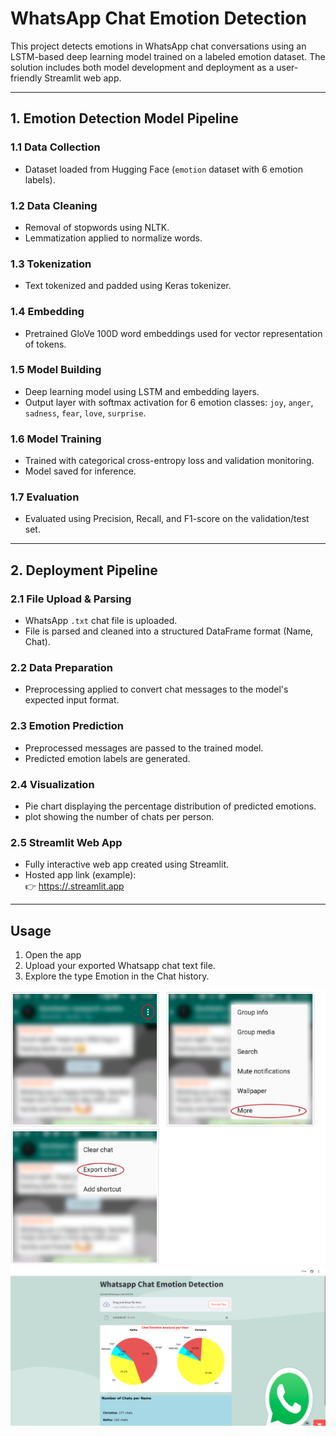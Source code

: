 
# WhatsApp Chat Emotion Detection

This project detects emotions in WhatsApp chat conversations using an LSTM-based deep learning model trained on a labeled emotion dataset. The solution includes both model development and deployment as a user-friendly Streamlit web app.

---

## 1. Emotion Detection Model Pipeline

### 1.1 Data Collection
- Dataset loaded from Hugging Face (`emotion` dataset with 6 emotion labels).

### 1.2 Data Cleaning
- Removal of stopwords using NLTK.
- Lemmatization applied to normalize words.

### 1.3 Tokenization
- Text tokenized and padded using Keras tokenizer.

### 1.4 Embedding
- Pretrained GloVe 100D word embeddings used for vector representation of tokens.

### 1.5 Model Building
- Deep learning model using LSTM and embedding layers.
- Output layer with softmax activation for 6 emotion classes: `joy`, `anger`, `sadness`, `fear`, `love`, `surprise`.

### 1.6 Model Training
- Trained with categorical cross-entropy loss and validation monitoring.
- Model saved for inference.

### 1.7 Evaluation
- Evaluated using Precision, Recall, and F1-score on the validation/test set.

---

## 2. Deployment Pipeline

### 2.1 File Upload & Parsing
- WhatsApp `.txt` chat file is uploaded.
- File is parsed and cleaned into a structured DataFrame format (Name, Chat).

### 2.2 Data Preparation
- Preprocessing applied to convert chat messages to the model's expected input format.

### 2.3 Emotion Prediction
- Preprocessed messages are passed to the trained model.
- Predicted emotion labels are generated.

### 2.4 Visualization
- Pie chart displaying the percentage distribution of predicted emotions.
- plot showing the number of chats per person.

### 2.5 Streamlit Web App
- Fully interactive web app created using Streamlit.
- Hosted app link (example):  
  👉 [https://<your-streamlit-username>.streamlit.app](https://car-sales-forecasting-4qvmcmb9tdf6pe8kamqtwj.streamlit.app)

---


## Usage

1. Open the app   
2. Upload your exported Whatsapp chat text file.
3. Explore the type Emotion in the Chat history.

![Chat Emotion Detection](Images/download.png)
![Chat Emotion Detection](Images/demo.png)

   
